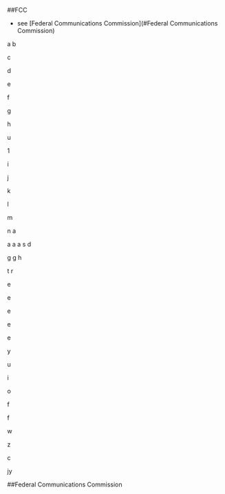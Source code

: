 ##FCC
* see [Federal Communications Commission](#Federal Communications Commission)

a
b

c

d

e

f

g

h

u

1

i

j

k

l

m

n
a

a
a
a
s
d

g
g
h

t
r

e

e

e

e

e

y

u

i

o

f

f

w

z

c

jy

##Federal Communications Commission
